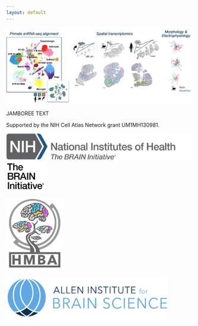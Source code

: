 ```yaml
---
layout: default
---
```


![Taxonomy](assets/images/overview_HMBA.png)

JAMBOREE TEXT

Supported by the NIH Cell Atlas Network grant UM1MH130981. 

![NIH_Brain](./assets/images/NIH_BRAIN.png) ![Brain](./assets/images/BRAIN.png)

![HMBA](./assets/images/HMBA.png) 

![AIBS](./assets/images/AIBS.png)
